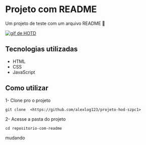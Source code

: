 # Projeto com README
Um projeto de teste com um arquivo README 👀

[<img src ="./hotd.gif" alt="gif de HOTD">](https://github.com/alexlog123/projeto-hod-szpc1)

## Tecnologias utilizadas

- HTML
- CSS
- JavaScript

## Como utilizar

1- Clone pro o projeto
```
git clone  <https://github.com/alexlog123/projeto-hod-szpc1>
```

2- Acesse a pasta do projeto
```
cd repositorio-com-readme
```
mudando 

